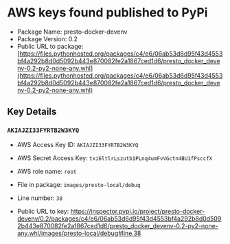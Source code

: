 # AWS keys found published to PyPi

* Package Name: presto-docker-devenv
* Package Version: 0.2
* Public URL to package: [https://files.pythonhosted.org/packages/c4/e6/06ab53d6d95f43d4553bf4a292b8d0d5092b443e870082fe2a1867ced1d6/presto_docker_devenv-0.2-py2-none-any.whl](https://files.pythonhosted.org/packages/c4/e6/06ab53d6d95f43d4553bf4a292b8d0d5092b443e870082fe2a1867ced1d6/presto_docker_devenv-0.2-py2-none-any.whl)

## Key Details

### `AKIAJZI33FYRTB2W3KYQ`

* AWS Access Key ID: `AKIAJZI33FYRTB2W3KYQ`
* AWS Secret Access Key: `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` 
* AWS role name: `root`
* File in package: `images/presto-local/debug`
* Line number: `38`

* Public URL to key: https://inspector.pypi.io/project/presto-docker-devenv/0.2/packages/c4/e6/06ab53d6d95f43d4553bf4a292b8d0d5092b443e870082fe2a1867ced1d6/presto_docker_devenv-0.2-py2-none-any.whl/images/presto-local/debug#line.38


